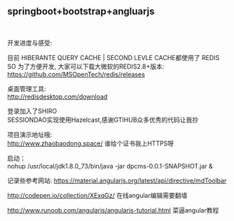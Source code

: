 <h2>springboot+bootstrap+angluarjs</h2></br>

开发进度与感受:</br>

目前 HIBERANTE QUERY CACHE | SECOND LEVLE CACHE都使用了 REDIS</br>
SO 为了方便开发, 大家可以下载大微软的REDIS2.8+版本:</br>
https://github.com/MSOpenTech/redis/releases</br>

桌面管理工具:</br>
http://redisdesktop.com/download</br>

登录加入了SHIRO</br>
SESSIONDAO实现使用Hazelcast,感谢GTIHUB众多优秀的代码让我抄</br>

项目演示地址哦:</br>
http://www.zhaobaodong.space/  谁给个证书我上HTTPS呀</br>

启动：</br>
nohup /usr/local/jdk1.8.0_73/bin/java -jar dpcms-0.0.1-SNAPSHOT.jar &

记录些参考网站:
https://material.angularjs.org/latest/api/directive/mdToolbar

http://codepen.io/collection/XExqGz/ 在线angular编辑需要翻墙

http://www.runoob.com/angularjs/angularjs-tutorial.html 菜逼angular教程